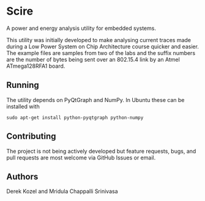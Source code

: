 Scire
=====

A power and energy analysis utility for embedded systems.

This utility was initially developed to make analysing current traces made during a Low Power System on Chip Architecture course quicker and easier. The example files are samples from two of the labs and the suffix  numbers are the number of bytes being sent over an 802.15.4 link by an Atmel ATmega128RFA1 board.

Running
-------

The utility depends on PyQtGraph and NumPy. In Ubuntu these can be installed with
```
sudo apt-get install python-pyqtgraph python-numpy
```

Contributing
------------

The project is not being actively developed but feature requests, bugs, and pull requests are most welcome via GitHub Issues or email.

Authors
-------  
Derek Kozel and Mridula Chappalli Srinivasa
